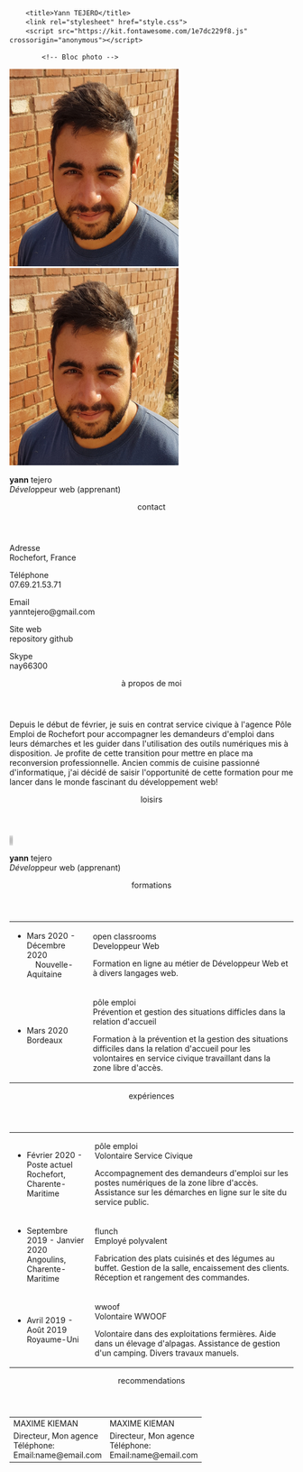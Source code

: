 
<html>
    <head>

        <title>Yann TEJERO</title>
        <link rel="stylesheet" href="style.css">
        <script src="https://kit.fontawesome.com/1e7dc229f8.js" crossorigin="anonymous"></script>
</head>

<body>
        <!-- Code du bloc "marge" -->
        <section id="marge">
            
            <!-- Bloc photo -->
<article id="photo" >
                <img class="maphoto" src="images/maphoto_miniature.jpg" alt="Ma Photo">
            </article>


<!-- Bloc présentation mobile avec photo -->
<article id="presentationmobile">
                
<aside id="photomobile">
                    <img class="maphoto" src="images/maphoto_miniature.jpg" alt="Ma Photo">
                </aside>

<p id="identite">
                   <span class="nomprenom"><strong>yann</strong> tejero</span><br />
                    <em>Dévelo</em>ppeur web (apprenant)
                </p>

</article>

<!--Bloc Contact -->
<!-- Ajout d'une "class" pour les différents header de "marge" -->
<header class="hmarge">contact</header>

<article id="contact">
                
                
<p>
                    Adresse<br />
                    Rochefort, France
                </p>
                <p>
                    Téléphone<br />
                    07.69.21.53.71
                </p>
                <p>
                    Email<br />
                    yanntejero@gmail.com
                </p>
                <p>
                    Site web<br />
                    repository github
                </p>
                <p>
                    Skype<br />
                    nay66300
                </p>
            </article>

<!-- Bloc à propos de moi -->
<header class="hmarge">à propos de moi</header>

<article id="apropos">

                
<p>
                    Depuis le début de février, 
                    je suis en contrat service civique à l'agence Pôle Emploi de Rochefort pour accompagner les demandeurs d'emploi dans leurs démarches 
                    et les guider dans l'utilisation des outils numériques mis à disposition. 
                    Je profite de cette transition pour mettre en place ma reconversion professionnelle. 
                    Ancien commis de cuisine passionné d'informatique, 
                    j'ai décidé de saisir l'opportunité de cette formation pour me lancer dans le monde fascinant du développement web!
                </p>

</article>

<!-- Bloc loisirs -->
<header class="hmarge">loisirs</header>

<article id="loisirs">
                                
<i class="fab fa-teamspeak fa-3x" style="color: silver; border: silver 1px solid;
                border-radius: 50%; overflow: hidden;"></i>
                <i class="fas fa-biking fa-3x" style="color: silver; border: silver 1px solid;
                border-radius: 50%; overflow: hidden;"></i>
                <i class="fas fa-campground fa-3x" style="color: silver; border: silver 1px solid;
                border-radius: 50%; overflow: hidden;"></i>

</article>

</section>

<!-- Section du "bloc pricinpal" -->
<section id="blocprincipal">

<!-- Bloc présentation -->
<article id="presentation">
                <p>
                   <span class="nomprenom"><strong>yann</strong> tejero</span><br />
                    <em>Dévelo</em>ppeur web (apprenant)
                </p>
            </article>

<!-- Bloc Formations -->
<!-- Ajout d'une classe pour les headers du bloc principal -->
<header class="header"><i class="fas fa-graduation-cap fa-2x" style="color: slategray;"></i><span class="titre">formations</span></header>
            <article id="formations">

<table>
                    <tr>
                        <td>
                            <div class="bullet">
                            <ul>
                                <li>
                                    Mars 2020 - Décembre 2020<br />&nbsp; &nbsp;
                                      Nouvelle-Aquitaine                                    
                                </li>
                            </ul>
                            </div>
                        </td>

<td>
                            <p class="interligne">
                            <span class="hdescription">open classrooms</span><br>
                            Developpeur Web<br />
                            </p>
<p>
                            Formation en ligne au métier de Développeur Web et à divers langages web.
                            </p>
                        </td>
                    </tr>
<tr>
                        <td>
                            <ul>
                                <li>
                                    Mars 2020<br />
                                    Bordeaux
                                </li>
                            </ul>
                        </td>
                        <td>
                            <p class="interligne">
                                <span class="hdescription">pôle emploi</span><br/>
                                Prévention et gestion des situations difficles dans la relation d'accueil<br/>
                            </p>
                            <p>
                                Formation à la prévention et la gestion des situations difficiles dans la relation d'accueil pour les volontaires en service civique travaillant dans la zone libre d'accès.
                            </p>
                        </td>
                    </tr>
                </table>
            </article>
<!-- Bloc expériences -->
            <header class="header"><i class="fas fa-briefcase fa-2x" style="color: slategray;"> </i><span class="titre">expériences</span>
            </header>
            
<article id="experiences">

<table>
                    <tr>
                        <td>
                            <div class="bullet">
                            <ul>
                                <li>
                                    Février 2020 - Poste actuel<br />
                                    Rochefort, Charente-Maritime
                                </li>
                            </ul>
                            </div>
                        </td>
                        <td>
                            <p>
                            <span class="hdescription">pôle emploi</span><br />
                            Volontaire Service Civique<br />
                            </p>
                            <p>
                            Accompagnement des demandeurs d'emploi sur les postes numériques de la zone libre d'accès. 
                            Assistance sur les démarches en ligne sur le site du service public.
                            </p>
                        </td>
                    </tr>
                    <tr>
                        <td>
                            
<ul>
                                <li>
                                    Septembre 2019 - Janvier 2020<br />
                                    Angoulins, Charente-Maritime
                                </li>
                            </ul>
                            
</td>

<td>
                            <p class="interligne">
                                <span class="hdescription">flunch</span><br/>
                                Employé polyvalent<br />
                            </p>
                            <p>
                                Fabrication des plats cuisinés et des légumes au buffet.
                                Gestion de la salle, encaissement des clients.
                                Réception  et rangement des commandes.
                            </p>
                        </td>
                    </tr>
                    <tr>
                        <td>
                            
<ul>
                                <li>
                                    Avril 2019 - Août 2019<br />
                                    Royaume-Uni
                                </li>
                            </ul>
</td>

<td>
                            <p class="interligne">
                            <span class="hdescription">wwoof</span><br />
                            Volontaire WWOOF<br />
                            </p>
                            <p>
                            Volontaire dans des exploitations fermières. Aide dans un élevage d'alpagas. Assistance de gestion d'un camping. Divers travaux manuels.
                            </p>
                        </td>
                    </tr>
                </table>
            </article>

<!-- Bloc recommendations -->
<header class="header"><i class="fas fa-pen fa-2x" style="color: slategray;"></i><span class="titre">recommendations</span></header>
            <article id="recommendations">
                <table>
                    <tr>
                        <td>
                            MAXIME KIEMAN
                        </td>
                        
<td>
                            MAXIME KIEMAN
                        </td>
                    </tr>
                    
<tr>
                        <td>
                            Directeur, Mon agence<br />
                            Téléphone: <br/>
                            Email:name@email.com
                        </td>
                        <td>
                            Directeur, Mon agence<br />
                            Téléphone: <br/>
                            Email:name@email.com
                        </td>
                    </tr>
                </table>
            </article>
        </section>
    </body>
</html>
